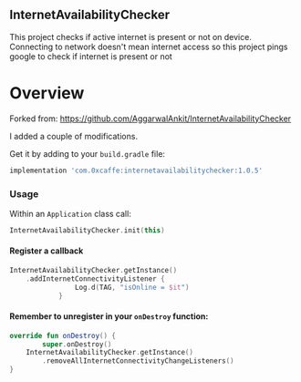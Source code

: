 ## InternetAvailabilityChecker
This project checks if active internet is present or not on device. Connecting to network doesn't mean internet access so this project pings google to check if internet is present or not

# Overview

Forked from:
https://github.com/AggarwalAnkit/InternetAvailabilityChecker

I added a couple of modifications.


Get it by adding to your `build.gradle` file:
```groovy
implementation 'com.0xcaffe:internetavailabilitychecker:1.0.5'
```


### Usage
Within an `Application` class call:

```kotlin
InternetAvailabilityChecker.init(this)
```

#### Register a callback
```kotlin
InternetAvailabilityChecker.getInstance()
	.addInternetConnectivityListener {
                Log.d(TAG, "isOnline = $it")
            }
```

#### Remember to unregister in your `onDestroy` function:
```kotlin
override fun onDestroy() {
        super.onDestroy()
	InternetAvailabilityChecker.getInstance()
		.removeAllInternetConnectivityChangeListeners()
}
```